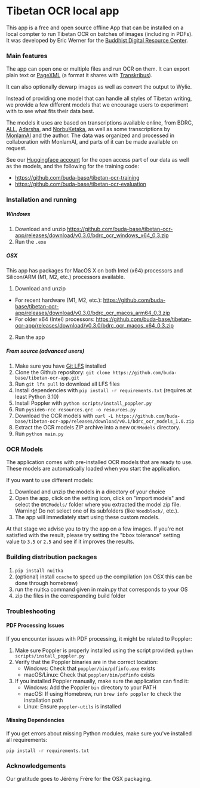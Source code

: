 # Tibetan OCR local app

This app is a free and open source offline App that can be installed on a local compter to run Tibetan OCR on batches of images (including in PDFs). It was developed by Eric Werner for the [Buddhist Digital Resource Center](https://www.bdrc.io).

### Main features

The app can open one or multiple files and run OCR on them. It can export plain text or [PageXML](https://github.com/PRImA-Research-Lab/PAGE-XML) (a format it shares with [Transkribus](https://www.transkribus.org/)).

It can also optionally dewarp images as well as convert the output to Wylie.

Instead of providing one model that can handle all styles of Tibetan writing, we provide a few different models that we encourage users to experiment with to see what fits their data best.

The models it uses are based on transcriptions available online, from BDRC, [ALL](https://asianlegacylibrary.org/), [Adarsha](https://adarshah.org/), and [NorbuKetaka](http://purl.bdrc.io/resource/PR1ER1), as well as some transcriptions by [MonlamAI](https://monlam.ai/) and the author. The data was organized and processed in collaboration with MonlamAI, and parts of it can be made available on request.

See our [Huggingface account](https://huggingface.co/BDRC) for the open access part of our data as well as the models, and the following for the training code:

- https://github.com/buda-base/tibetan-ocr-training
- https://github.com/buda-base/tibetan-ocr-evaluation

### Installation and running

##### Windows

1. Download and unzip https://github.com/buda-base/tibetan-ocr-app/releases/download/v0.3.0/bdrc_ocr_windows_x64_0.3.zip
2. Run the `.exe`

##### OSX

This app has packages for MacOS X on both Intel (x64) processors and Silicon/ARM (M1, M2, etc.) processors available.

1. Download and unzip

- For recent hardware (M1, M2, etc.): https://github.com/buda-base/tibetan-ocr-app/releases/download/v0.3.0/bdrc_ocr_macos_arm64_0.3.zip
- For older x64 (Intel) processors: https://github.com/buda-base/tibetan-ocr-app/releases/download/v0.3.0/bdrc_ocr_macos_x64_0.3.zip

2. Run the app

##### From source (advanced users)

1. Make sure you have [Git LFS](https://git-lfs.com) installed
2. Clone the Github repository: `git clone https://github.com/buda-base/tibetan-ocr-app.git`
3. Run `git lfs pull` to download all LFS files
4. Install dependencies with `pip install -r requirements.txt` (requires at least Python 3.10)
5. Install Poppler with `python scripts/install_poppler.py`
6. Run `pyside6-rcc resources.qrc -o resources.py`
7. Download the OCR models with `curl -L https://github.com/buda-base/tibetan-ocr-app/releases/download/v0.1/bdrc_ocr_models_1.0.zip`
8. Extract the OCR models ZIP archive into a new `OCRModels` directory.
9. Run `python main.py`

### OCR Models

The application comes with pre-installed OCR models that are ready to use. These models are automatically loaded when you start the application.

If you want to use different models:

1. Download and unzip the models in a directory of your choice
2. Open the app, click on the setting icon, click on "import models" and select the `ORCModels/` folder where you extracted the model zip file. Warning! Do not select one of its subfolders (like `Woodblock/`, etc.).
3. The app will immediately start using these custom models.

At that stage we advise you to try the app on a few images. If you're not satisfied with the result, please try setting the "bbox tolerance" setting value to `3.5` or `2.5` and see if it improves the results.

### Building distribution packages

1. `pip install nuitka`
2. (optional) install `ccache` to speed up the compilation (on OSX this can be done through homebrew)
3. run the nuitka command given in main.py that corresponds to your OS
4. zip the files in the corresponding build folder

### Troubleshooting

#### PDF Processing Issues

If you encounter issues with PDF processing, it might be related to Poppler:

1. Make sure Poppler is properly installed using the script provided: `python scripts/install_poppler.py`
2. Verify that the Poppler binaries are in the correct location:
   - Windows: Check that `poppler/bin/pdfinfo.exe` exists
   - macOS/Linux: Check that `poppler/bin/pdfinfo` exists
3. If you installed Poppler manually, make sure the application can find it:
   - Windows: Add the Poppler `bin` directory to your PATH
   - macOS: If using Homebrew, run `brew info poppler` to check the installation path
   - Linux: Ensure `poppler-utils` is installed

#### Missing Dependencies

If you get errors about missing Python modules, make sure you've installed all requirements:

```
pip install -r requirements.txt
```

### Acknowledgements

Our gratitude goes to Jérémy Frère for the OSX packaging.
